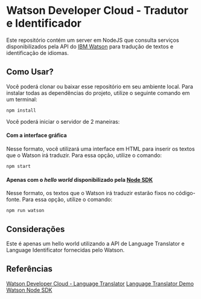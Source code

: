 # Watson Developer Cloud - Tradutor e Identificador

Este repositório contém um server em NodeJS que consulta serviços disponibilizados pela API do [IBM Watson](https://www.ibm.com/watson/) para tradução de textos e identificação de idiomas.


## Como Usar?

Você poderá clonar ou baixar esse repositório em seu ambiente local. Para instalar todas as dependências do projeto, utilize o seguinte comando em um terminal:

`npm install`

Você poderá iniciar o servidor de 2 maneiras:

#### Com a interface gráfica
Nesse formato, você utilizará uma interface em HTML para inserir os textos que o Watson irá traduzir. Para essa opção, utilize o comando:

`npm start`


#### Apenas com o *hello world* disponibilizado pela [Node SDK](https://github.com/watson-developer-cloud/node-sdk)
Nesse formato, os textos que o Watson irá traduzir estarão fixos no código-fonte. Para essa opção, utilize o comando:

`npm run watson`


## Considerações

Este é apenas um hello world utilizando a API de Language Translator e Language Identificator fornecidas pelo Watson.

## Referências
[Watson Developer Cloud - Language Translator](https://www.ibm.com/watson/developercloud/doc/language-translator/index.html)
[Language Translator Demo](https://www.ibm.com/watson/developercloud/doc/language-translator/index.html)
[Watson Node SDK](https://github.com/watson-developer-cloud/node-sdk)